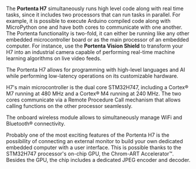<FeatureDescription>

The **Portenta H7** simultaneously runs high level code along with real time tasks, since it includes two processors that can run tasks in parallel. For example, it is possible to execute Arduino compiled code along with MicroPython one and have both cores to communicate with one another. The Portenta functionality is two-fold, it can either be running like any other embedded microcontroller board or as the main processor of an embedded computer. For instance, use the **Portenta Vision Shield** to transform your H7 into an industrial camera capable of performing real-time machine learning algorithms on live video feeds.

</FeatureDescription>


<FeatureList>
<Feature title="Portenta H7 Microcontroller" image="nano-form-factor">

  The Portenta H7 allows for programming with high-level languages and AI while performing low-latency operations on its customizable hardware.
<FeatureWrapper>
  <FeatureLink title="Datasheet" url="https://docs.arduino.cc/resources/datasheets/ABX00042-ABX00045-ABX00046-datasheet.pdf" download blank/>
</FeatureWrapper>
</Feature>

<Feature title="STM32H747XI dual Cortex®-M7+M4 32bit low power Arm® MCU" image="mcu">

  H7's main microcontroller is the dual core STM32H747, including a Cortex® M7 running at 480 MHz and a Cortex® M4 running at 240 MHz. The two cores communicate via a Remote Procedure Call mechanism that allows calling functions on the other processor seamlessly.
<FeatureWrapper>
  <FeatureLink title="Datasheet" url="https://content.arduino.cc/assets/Arduino-Portenta-H7_Datasheet_stm32h747xi.pdf" download/>
</FeatureWrapper>
</Feature>

<Feature title="Murata 1DX dual WiFi and Bluetooth® 5.1" image="wifi-bluetooth">

  The onboard wireless module allows to simultaneously manage WiFi and Bluetooth® connectivity.
<FeatureWrapper>
  <FeatureLink title="Datasheet" url="https://content.arduino.cc/assets/Arduino-Portenta-H7_Datasheet_Murata-1dx.pdf" download blank/>
</FeatureWrapper>
</Feature>

<Feature title="Chrom-ART graphical hardware Accelerator™" image="mcu">

  Probably one of the most exciting features of the Portenta H7 is the possibility of connecting an external monitor to build your own dedicated embedded computer with a user interface. This is possible thanks to the STM32H747 processor's on-chip GPU, the Chrom-ART Accelerator™. Besides the GPU, the chip includes a dedicated JPEG encoder and decoder.

</Feature>

</FeatureList>
